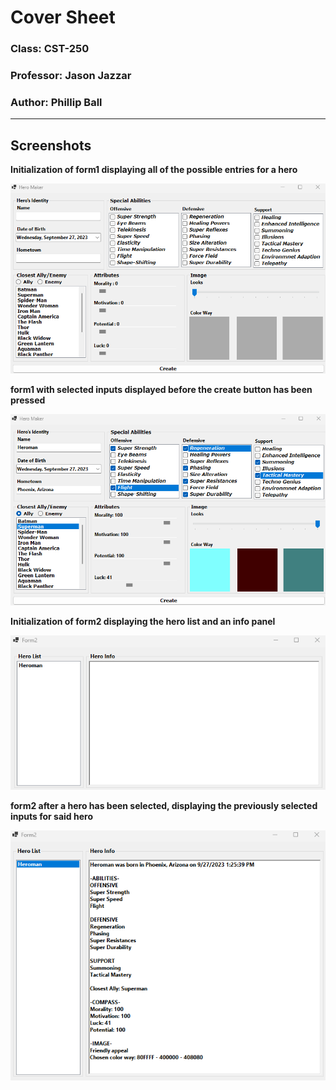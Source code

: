 # Cover Sheet

### Class: CST-250
### Professor: Jason Jazzar
### Author: Phillip Ball

---

## Screenshots

**Initialization of form1 displaying all of the possible entries for a hero**

![Screenshot 1](docs/1.png)

**form1 with selected inputs displayed before the create button has been pressed**

![Screenshot 2](docs/2.png)

**Initialization of form2 displaying the hero list and an info panel**

![Screenshot 3](docs/3.png)

**form2 after a hero has been selected, displaying the previously selected inputs for said hero**

![Screenshot 4](docs/4.png)